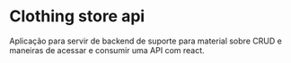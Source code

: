 # Clothing store api

Aplicação para servir de backend de suporte para material sobre CRUD e maneiras de acessar e consumir uma API com react.
